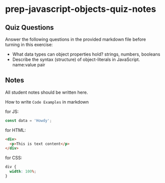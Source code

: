 # prep-javascript-objects-quiz-notes

## Quiz Questions

Answer the following questions in the provided markdown file before turning in this exercise:

- What data types can object properties hold?
  strings, numbers, booleans
- Describe the syntax (structure) of object-literals in JavaScript.
  name:value pair

## Notes

All student notes should be written here.

How to write `Code Examples` in markdown

for JS:

```javascript
const data = 'Howdy';
```

for HTML:

```html
<div>
  <p>This is text content</p>
</div>
```

for CSS:

```css
div {
  width: 100%;
}
```
